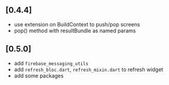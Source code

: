 ## [0.4.4]
* use extension on BuildContext to push/pop screens
* pop() method with resultBundle as named params

## [0.5.0]
* add `firebase_messaging_utils`
* add `refresh_bloc.dart`, `refresh_mixin.dart` to refresh widget
* add some packages